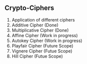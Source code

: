 ## Crypto-Ciphers
1) Application of different ciphers
2) Additive Cipher (Done)
3) Multiplicative Cipher (Done) 
4) Affine Cipher (Work in progress) 
5) Autokey Cipher (Work in progress) 
6) Playfair Cipher (Future Scope) 
7) Vignere Cipher (Futue Scope) 
8) Hill Cipher (Futue Scope) 
